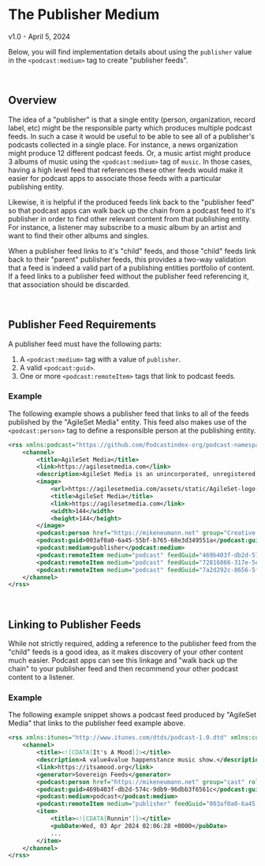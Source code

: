 # The Publisher Medium
v1.0 - April 5, 2024

Below, you will find implementation details about using the `publisher` value in the `<podcast:medium>` tag to 
create "publisher feeds".

<br>

## Overview

The idea of a "publisher" is that a single entity (person, organization, record label, etc) might be the responsible 
party which produces multiple podcast feeds.  In such a case it would be useful to be able to see all of a 
publisher's podcasts collected in a single place.  For instance, a news organization might produce 12 different 
podcast feeds.  Or, a music artist might produce 3 albums of music using the `<podcast:medium>` tag of `music`.  In 
those cases, having a high level feed that references these other feeds would make it easier for podcast apps to 
associate those feeds with a particular publishing entity.

Likewise, it is helpful if the produced feeds link back to the "publisher feed" so that podcast apps can walk back 
up the chain from a podcast feed to it's publisher in order to find other relevant content from that publishing 
entity.  For instance, a listener may subscribe to a music album by an artist and want to find their other 
albums and singles.

When a publisher feed links to it's "child" feeds, and those "child" feeds link back to their "parent" publisher 
feeds, this provides a two-way validation that a feed is indeed a valid part of a publishing entities portfolio of 
content.  If a feed links to a publisher feed without the publisher feed referencing it, that association should be 
discarded.

<br>

## Publisher Feed Requirements

A publisher feed must have the following parts:

1. A `<podcast:medium>` tag with a value of `publisher`.
2. A valid `<podcast:guid>`.
3. One or more `<podcast:remoteItem>` tags that link to podcast feeds.

### Example

The following example shows a publisher feed that links to all of the feeds published by the "AgileSet Media" entity.
This feed also makes use of the `<podcast:person>` tag to define a responsible person at the publishing entity.

```xml
<rss xmlns:podcast="https://github.com/Podcastindex-org/podcast-namespace/blob/main/docs/1.0.md" version="2.0">
    <channel>
        <title>AgileSet Media</title>
        <link>https://agilesetmedia.com</link>
        <description>AgileSet Media is an unincorporated, unregistered, and unpapered entity of AgileSet LLC for producing and publishing stuff by Mike Neumann. It is based in Texas, USA.</description>
        <image>
            <url>https://agilesetmedia.com/assets/static/AgileSet-logo-square-sm-144.png</url>
            <title>AgileSet Media</title>
            <link>https://agilesetmedia.com</link>
            <width>144</width>
            <height>144</height>
        </image>
        <podcast:person href="https://mikeneumann.net" group="Creative Direction" role="Director" img="https://itsamood.org/assets/static/MikeNeumann_202310.jpg">Mike Neumann</podcast:person>
        <podcast:guid>003af0a0-6a45-55bf-b765-68e3d349551a</podcast:guid>
        <podcast:medium>publisher</podcast:medium>
        <podcast:remoteItem medium="podcast" feedGuid="469b403f-db2d-574c-9db9-96dbb3f6561c" feedUrl="https://itsamood.org/itsamoodrss.xml"/>
        <podcast:remoteItem medium="podcast" feedGuid="72816866-317e-5e48-8895-8193d58e5b57" feedUrl="https://mikesmixtape.com/mikesmixtaperss.xml"/>
        <podcast:remoteItem medium="podcast" feedGuid="7a2d292c-8656-5fcf-88d2-31b10e54d7c7" feedUrl="https://mikeneumann.show/themnshowrss.xml"/>
    </channel>
</rss>
```

<br>

## Linking to Publisher Feeds

While not strictly required, adding a reference to the publisher feed from the "child" feeds is a good idea, as it 
makes discovery of your other content much easier.  Podcast apps can see this linkage and "walk back up the chain" 
to your publisher feed and then recommend your other podcast content to a listener.

### Example

The following example snippet shows a podcast feed produced by "AgileSet Media" that links to the publisher feed 
example above.

```xml
<rss xmlns:itunes="http://www.itunes.com/dtds/podcast-1.0.dtd" xmlns:content="http://purl.org/rss/1.0/modules/content/" xmlns:podcast="https://github.com/Podcastindex-org/podcast-namespace/blob/main/docs/1.0.md" version="2.0">
    <channel>
        <title><![CDATA[It's A Mood]]></title>
        <description>A value4value happenstance music show.</description>
        <link>https://itsamood.org</link>
        <generator>Sovereign Feeds</generator>
        <podcast:person href="https://mikeneumann.net" group="cast" role="host" img="https://itsamood.org/assets/static/MikeNeumann_202310.jpg">Mike Neumann</podcast:person>
        <podcast:guid>469b403f-db2d-574c-9db9-96dbb3f6561c</podcast:guid>
        <podcast:medium>podcast</podcast:medium>
        <podcast:remoteItem medium="publisher" feedGuid="003af0a0-6a45-55bf-b765-68e3d349551a" feedUrl="https://agilesetmedia.com/assets/static/feeds/publisher.xml"/>
        <item>
            <title><![CDATA[Runnin']]></title>
            <pubDate>Wed, 03 Apr 2024 02:06:28 +0000</pubDate>
            ...
        </item>
    </channel>
</rss>
```